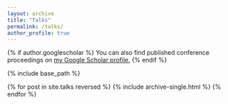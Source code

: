 ```yaml
---
layout: archive
title: "Talks"
permalink: /talks/
author_profile: true
---
```


{% if author.googlescholar %}
  You can also find published conference proceedings on <u><a href="{{author.googlescholar}}">my Google Scholar profile</a>.</u>
{% endif %}

{% include base_path %}

{% for post in site.talks reversed %}
  {% include archive-single.html %}
{% endfor %}
